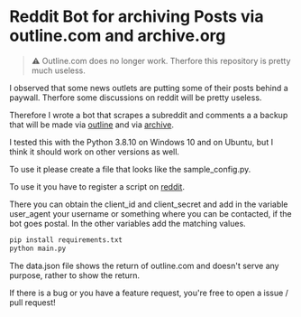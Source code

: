 # Reddit Bot for archiving Posts via outline.com and archive.org
> :warning: Outline.com does no longer work. Therfore this repository is pretty much useless.

I observed that some news outlets are putting some of their posts behind a paywall. Therfore some discussions on reddit will be pretty useless.

Therefore I wrote a bot that scrapes a subreddit and comments a a backup that will be made via [outline](https://outline.com) and via [archive](https://archive.org).

I tested this with the Python 3.8.10 on Windows 10 and on Ubuntu, but I think it should work on other versions as well.

To use it please create a file that looks like the sample_config.py.

To use it you have to register a script on [reddit](https://old.reddit.com/prefs/apps/).

There you can obtain the client_id and client_secret and add in the variable user_agent your username or something where you can be contacted, if the bot goes postal. In the other variables add the matching values. 


```python
pip install requirements.txt
python main.py 
```
The data.json file shows the return of outline.com and doesn't serve any purpose, rather to show the return.

If there is a bug or you have a feature request, you're free to open a issue / pull request!
